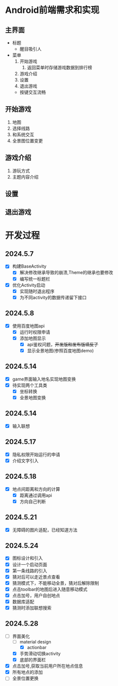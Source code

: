 # Android前端需求和实现

## 主界面
- 标题
  - 醒目吸引人
- 菜单
    1. 开始游戏
        1. 返回菜单时存储游戏数据到排行榜
    2. 游戏介绍
    3. 设置
    4. 退出游戏
    - 按键交互流畅
## 开始游戏
1. 地图
2. 选择线路
3. 和系统交互
4. 全景图位置变更
## 游戏介绍
1. 游玩方式
2. 主题内容介绍
## 设置
## 退出游戏

# 开发过程

## 2024.5.7
- [x] 构建BaseActivity
  - [x] 解决修改继承导致的崩溃,Theme的继承也要修改  
  - [x] 编写统一标题栏
- [x] 优化Activity启动
  - [x] 实现随时退出程序
  - [x] 为不同activity的数据传递留下接口

## 2024.5.8
- [x] 使用百度地图api
  - [x] 运行时权限申请
  - [x] 添加地图显示
    - [x] api鉴权问题，~~开发版和发布版填反了~~
    - [x] 显示全景地图(参照百度地图demo)

## 2024.5.14
- [x] game界面输入地名实现地图变换
- [x] 待实现两个工具类
  - [x] 坐标转换
  - [x] 全景地图变换

## 2024.5.14
- [x] 输入联想

## 2024.5.17
- [x] 隐私权限开始运行的申请
- [x] 介绍文字引入

## 2024.5.18
- [x] 地点间距离和方向的计算
  - [x] 距离通过调用api
  - [x] 方向自己判断

## 2024.5.21
- [x] 无障碍的图片适配，已经知道方法

## 2024.5.24
- [x] 图标设计和引入
- [x] 设计一个启动页面
- [x] 第一条线路的引入
- [x] 猜对后可以走近景点查看
- [x] 猜测模式下，不能移动全景，猜对后解除限制
- [x] 点击toolbar的地图后进入随意移动模式
- [x] 点击加号，用户自创地点
- [x] 数据库适配
- [x] 猜测时添加联想搜索 

## 2024.5.28
- [ ] 界面美化
  - [ ] material design
    - [x] actionbar
  - [x] 手势滑动切换activity
  - [x] 底部的界面栏
- [x] 点击加号,获取当前用户所在地点信息
- [x] 所有地点的添加
- [ ] 全景位置更换